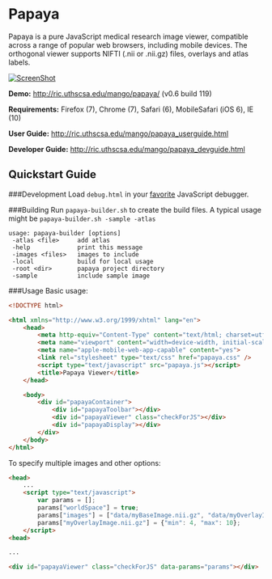 Papaya 
======

Papaya is a pure JavaScript medical research image viewer, compatible across a range of popular web browsers, 
including mobile devices.  The orthogonal viewer supports NIFTI (.nii or .nii.gz) files, overlays and atlas labels.

[![ScreenShot](https://raw.github.com/rii-mango/Papaya/master/README-img.png)](http://ric.uthscsa.edu/mango/papaya/)

**Demo:** http://ric.uthscsa.edu/mango/papaya/ (v0.6 build 119)

**Requirements:** Firefox (7), Chrome (7), Safari (6), MobileSafari (iOS 6), IE (10)

**User Guide:** http://ric.uthscsa.edu/mango/papaya_userguide.html

**Developer Guide:** http://ric.uthscsa.edu/mango/papaya_devguide.html

Quickstart Guide
------

###Development
Load `debug.html` in your [favorite](http://www.jetbrains.com/webstorm/) JavaScript debugger.


###Building
Run `papaya-builder.sh` to create the build files.  A typical usage might be `papaya-builder.sh -sample -atlas`

```shell
usage: papaya-builder [options]
 -atlas <file>     add atlas
 -help             print this message
 -images <files>   images to include
 -local            build for local usage
 -root <dir>       papaya project directory
 -sample           include sample image
```

###Usage
Basic usage:
```html
<!DOCTYPE html>

<html xmlns="http://www.w3.org/1999/xhtml" lang="en">
    <head>
        <meta http-equiv="Content-Type" content="text/html; charset=utf-8"/>
        <meta name="viewport" content="width=device-width, initial-scale=1.0, user-scalable=no"/>
        <meta name="apple-mobile-web-app-capable" content="yes">
        <link rel="stylesheet" type="text/css" href="papaya.css" />
        <script type="text/javascript" src="papaya.js"></script>
        <title>Papaya Viewer</title>
    </head>

    <body>
        <div id="papayaContainer">
            <div id="papayaToolbar"></div>
            <div id="papayaViewer" class="checkForJS"></div>
            <div id="papayaDisplay"></div>
        </div>
    </body>
</html>
```

To specify multiple images and other options:
```html
<head>
    ...
    <script type="text/javascript">
        var params = [];
        params["worldSpace"] = true;
        params["images"] = ["data/myBaseImage.nii.gz", "data/myOverlayImage.nii.gz"];
        params["myOverlayImage.nii.gz"] = {"min": 4, "max": 10};
    </script>
<head>

...

<div id="papayaViewer" class="checkForJS" data-params="params"></div>

```




